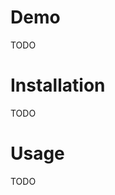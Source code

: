 Demo
==========================================

TODO

Installation
==========================================

TODO

Usage
==========================================

TODO

